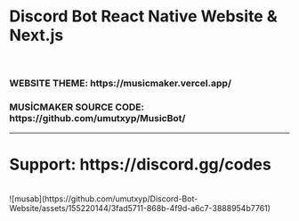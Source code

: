 # Discord Bot React Native Website & Next.js
<br>
<h3>WEBSITE THEME: https://musicmaker.vercel.app/</h3>
<h3>MUSİCMAKER SOURCE CODE: https://github.com/umutxyp/MusicBot/</h3>
<hr>
<h3>
<h1>Support: https://discord.gg/codes</h1><br>
![musab](https://github.com/umutxyp/Discord-Bot-Website/assets/155220144/3fad5711-868b-4f9d-a6c7-3888954b7761)

